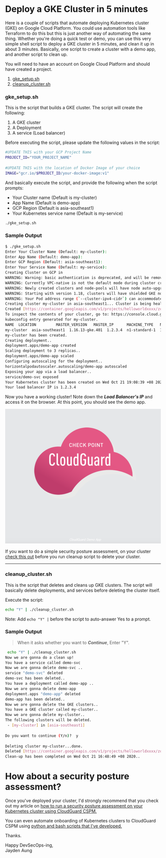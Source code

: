 # Deploy a GKE Cluster in 5 minutes 
Here is a couple of scripts that automate deploying Kubernetes cluster (GKE) on Google Cloud Platform. You could use automation tools like Terraform to do this but this is just another way of automating the same thing. Whether you're doing a quick test or demo, you can use this very simple shell script to deploy a GKE cluster in 5 minutes, and clean it up in about 3 minutes. Basically, one script to create a cluster with a demo app, and another script to clean up.

You will need to have an account on Google Cloud Platform and should have created a project. 

 1. [gke_setup.sh](https://github.com/jaydenaung/gkelab/blob/master/gke_setup.sh) 
 2. [cleanup_cluster.sh](https://github.com/jaydenaung/gkelab/blob/master/cleanup_cluster.sh)

### gke_setup.sh

This is the script that builds a GKE cluster. The script will create the following:

1. A GKE cluster
2. A Deployment
3. A service (Load balancer)

Before executing the script, please update the following values in the script:

 ``` bash
 #UPDATE THIS with your GCP Project Name
PROJECT_ID="YOUR_PROJECT_NAME"

 #UPDATE THIS with the location of Docker Image of your choice
IMAGE="gcr.io/$PROJECT_ID/your-docker-image:v1"
 ```

 And basically execute the script, and provide the following when the script prompts:

 - Your Cluster name (Default is my-cluster)
 - App Name (Default is demo-app)
 - GCP Region (Default is asia-southeast1)
 - Your Kubernetes service name (Default is my-service)


 ```bash
 ./gke_setup.sh
 ```

 ### Sample Output

 ```bash
$ ./gke_setup.sh 
Enter Your Cluster Name (Default: my-cluster): 
Enter App Name (Default: demo-app): 
Enter GCP Region (Default: asia-southeast1): 
Enter Your Service Name (Default: my-service): 
Creating Cluster on GCP in 
WARNING: Warning: basic authentication is deprecated, and will be removed in GKE control plane versions 1.19 and newer. For a list of recommended authentication methods, see: https://cloud.google.com/kubernetes-engine/docs/how-to/api-server-authentication
WARNING: Currently VPC-native is not the default mode during cluster creation. In the future, this will become the default mode and can be disabled using `--no-enable-ip-alias` flag. Use `--[no-]enable-ip-alias` flag to suppress this warning.
WARNING: Newly created clusters and node-pools will have node auto-upgrade enabled by default. This can be disabled using the `--no-enable-autoupgrade` flag.
WARNING: Starting with version 1.18, clusters will have shielded GKE nodes by default.
WARNING: Your Pod address range (`--cluster-ipv4-cidr`) can accommodate at most 1008 node(s). 
Creating cluster my-cluster in asia-southeast1... Cluster is being health-checked (master is healthy)...done.                                                     
Created [https://container.googleapis.com/v1/projects/helloworldxxxx/zones/asia-southeast1/clusters/my-cluster]..
To inspect the contents of your cluster, go to: https://console.cloud.google.com/kubernetes/workload_/gcloud/asia-southeast1/my-cluster?project=helloworldxxxx
kubeconfig entry generated for my-cluster.
NAME  LOCATION         MASTER_VERSION   MASTER_IP      MACHINE_TYPE   NODE_VERSION     NUM_NODES  STATUS
my-cluster  asia-southeast1  1.16.13-gke.401  1.2.3.4  n1-standard-1  1.16.13-gke.401  6          RUNNING
my-cluster has been created.
Creating deployment..
deployment.apps/demo-app created
Scaling deployment to 3 replicas..
deployment.apps/demo-app scaled
Configuring autoscaling for the deployment..
horizontalpodautoscaler.autoscaling/demo-app autoscaled
Exposing your app via a load balancer..
service/demo-svc exposed
Your Kubernetes cluster has been created on Wed Oct 21 19:08:39 +08 2020!
Your load balancer IP is 1.2.3.4

 ```
Now you have a working cluster! Note down the ***Load Balancer's IP*** and access it on the browser. At this point, you should see the demo app.

![header image](img/k8s-demo-app.png)

If you want to do a simple security posture assessment, on your cluster [check this out](#How-about-a-security-posture-assessment?) before you run cleanup script to delete your cluster. 

-----
### cleanup_cluster.sh

This is the script that deletes and cleans up GKE clusters. The script will basically delete deployments, and services before deleting the cluster itself.

Execute the script:

```bash
echo "Y" | ./cleanup_cluster.sh
```

Note: Add ```echo "Y" |``` before the script to auto-answer Yes to a prompt.

### Sample Output

> When it asks whether you want to ***Continue***, Enter "Y".

```bash
 echo "Y" | ./cleanup_cluster.sh 
Now we are gonna do a clean up!
You have a service called demo-svc
Now we are gonna delete demo-svc ..
service "demo-svc" deleted
demo-svc has been deleted..
You have a deployment called demo-app ..
Now we are gonna delete demo-app
deployment.apps "demo-app" deleted
demo-app has been deleted..
Now we are gonna delete the GKE clusters..
You have a GKE cluster called my-cluster..
Now we are gonna delete my-cluster..
The following clusters will be deleted.
 - [my-cluster] in [asia-southeast1]

Do you want to continue (Y/n)?  y

Deleting cluster my-cluster...done.                                                                                           
Deleted [https://container.googleapis.com/v1/projects/helloworldxxxx/zones/asia-southeast1/clusters/my-cluster].
Clean-up has been completed on Wed Oct 21 16:48:49 +08 2020..


```

# How about a security posture assessment?

Once you've deployed your cluster, I'd strongly recommend that you check out my article on [how to run a security posture assessment on your Kubernetes cluster using CloudGuard CSPM.](https://medium.com/@jaydenaung/securing-kubernetes-environments-with-check-point-cloudguard-cspm-ea23e69d5f7c)

You can even automate onboarding of Kubernetes clusters to CloudGuard CSPM using [python and bash scripts that I've developed.](https://github.com/jaydenaung/cloudguardk8s)

Thanks.

Happy DevSecOps-ing,\
Jayden Aung
